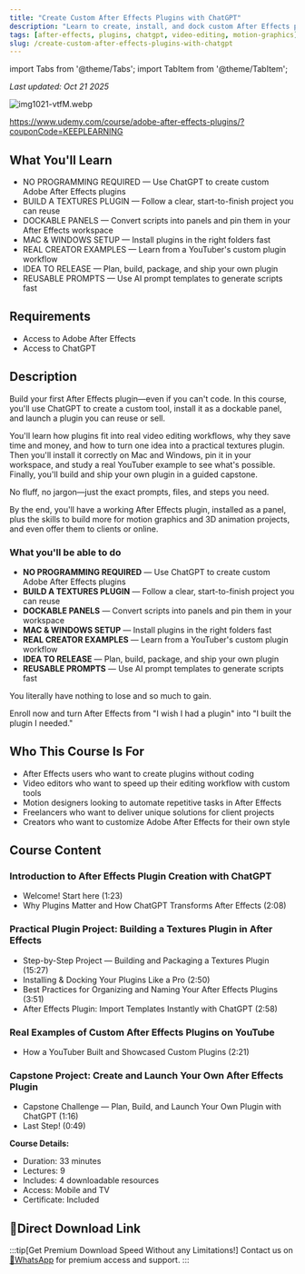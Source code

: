 ```yaml
---
title: "Create Custom After Effects Plugins with ChatGPT"
description: "Learn to create, install, and dock custom After Effects plugins with ChatGPT - clear steps and real examples. No programming required!"
tags: [after-effects, plugins, chatgpt, video-editing, motion-graphics]
slug: /create-custom-after-effects-plugins-with-chatgpt
---
```


import Tabs from '@theme/Tabs';
import TabItem from '@theme/TabItem';

_Last updated: Oct 21 2025_

![img1021-vtfM.webp](https://list.ucards.store/d/img/img1021-vtfM.webp)

https://www.udemy.com/course/adobe-after-effects-plugins/?couponCode=KEEPLEARNING
## What You'll Learn

- NO PROGRAMMING REQUIRED — Use ChatGPT to create custom Adobe After Effects plugins
- BUILD A TEXTURES PLUGIN — Follow a clear, start-to-finish project you can reuse
- DOCKABLE PANELS — Convert scripts into panels and pin them in your After Effects workspace
- MAC & WINDOWS SETUP — Install plugins in the right folders fast
- REAL CREATOR EXAMPLES — Learn from a YouTuber's custom plugin workflow
- IDEA TO RELEASE — Plan, build, package, and ship your own plugin
- REUSABLE PROMPTS — Use AI prompt templates to generate scripts fast

## Requirements

- Access to Adobe After Effects
- Access to ChatGPT

## Description

Build your first After Effects plugin—even if you can't code. In this course, you'll use ChatGPT to create a custom tool, install it as a dockable panel, and launch a plugin you can reuse or sell.

You'll learn how plugins fit into real video editing workflows, why they save time and money, and how to turn one idea into a practical textures plugin. Then you'll install it correctly on Mac and Windows, pin it in your workspace, and study a real YouTuber example to see what's possible. Finally, you'll build and ship your own plugin in a guided capstone.

No fluff, no jargon—just the exact prompts, files, and steps you need.

By the end, you'll have a working After Effects plugin, installed as a panel, plus the skills to build more for motion graphics and 3D animation projects, and even offer them to clients or online.

### What you'll be able to do

- **NO PROGRAMMING REQUIRED** — Use ChatGPT to create custom Adobe After Effects plugins
- **BUILD A TEXTURES PLUGIN** — Follow a clear, start-to-finish project you can reuse
- **DOCKABLE PANELS** — Convert scripts into panels and pin them in your workspace
- **MAC & WINDOWS SETUP** — Install plugins in the right folders fast
- **REAL CREATOR EXAMPLES** — Learn from a YouTuber's custom plugin workflow
- **IDEA TO RELEASE** — Plan, build, package, and ship your own plugin
- **REUSABLE PROMPTS** — Use AI prompt templates to generate scripts fast

You literally have nothing to lose and so much to gain.

Enroll now and turn After Effects from "I wish I had a plugin" into "I built the plugin I needed."

## Who This Course Is For

- After Effects users who want to create plugins without coding
- Video editors who want to speed up their editing workflow with custom tools
- Motion designers looking to automate repetitive tasks in After Effects
- Freelancers who want to deliver unique solutions for client projects
- Creators who want to customize Adobe After Effects for their own style

## Course Content

<Tabs>
<TabItem value="overview" label="Overview" default>

### Introduction to After Effects Plugin Creation with ChatGPT
- Welcome! Start here (1:23)
- Why Plugins Matter and How ChatGPT Transforms After Effects (2:08)

### Practical Plugin Project: Building a Textures Plugin in After Effects
- Step-by-Step Project — Building and Packaging a Textures Plugin (15:27)
- Installing & Docking Your Plugins Like a Pro (2:50)
- Best Practices for Organizing and Naming Your After Effects Plugins (3:51)
- After Effects Plugin: Import Templates Instantly with ChatGPT (2:58)

### Real Examples of Custom After Effects Plugins on YouTube
- How a YouTuber Built and Showcased Custom Plugins (2:21)

### Capstone Project: Create and Launch Your Own After Effects Plugin
- Capstone Challenge — Plan, Build, and Launch Your Own Plugin with ChatGPT (1:16)
- Last Step! (0:49)

</TabItem>
<TabItem value="details" label="Details">

**Course Details:**
- Duration: 33 minutes
- Lectures: 9
- Includes: 4 downloadable resources
- Access: Mobile and TV
- Certificate: Included

</TabItem>
</Tabs>


## 🚀Direct Download Link
:::tip[Get Premium Download Speed Without any Limitations!]
Contact us on [💬WhatsApp](https://wa.me/+8613237610083) for premium  access and support.
:::
